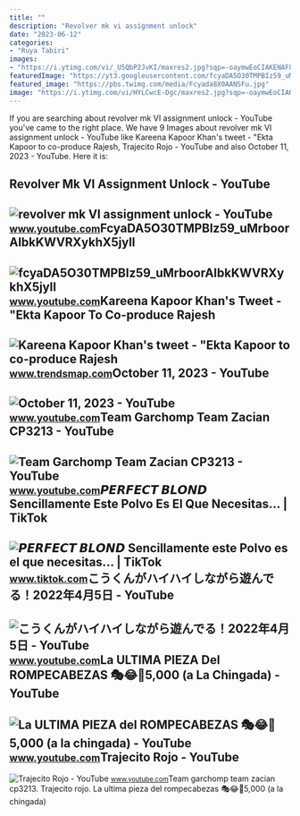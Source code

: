 ```yaml
---
title: ""
description: "Revolver mk vi assignment unlock"
date: "2023-06-12"
categories:
- "Ruya Tabiri"
images:
- "https://i.ytimg.com/vi/_U5QbP2JvKI/maxres2.jpg?sqp=-oaymwEoCIAKENAF8quKqQMcGADwAQH4AbYIgAKAD4oCDAgAEAEYfyBEKCQwDw==&amp;rs=AOn4CLDyiPixxz22W97L0fCLMek1Khh8KA"
featuredImage: "https://yt3.googleusercontent.com/fcyaDA5O30TMPBIz59_uMrboorAIbkKWVRXykhX5jylI_mHsQMtKYRKrSU6WFKQalZc67BxTzAc=s900-c-k-c0x00ffffff-no-rj"
featured_image: "https://pbs.twimg.com/media/Fcyada8X0AANSFu.jpg"
image: "https://i.ytimg.com/vi/HYLCwcE-Dgc/maxres2.jpg?sqp=-oaymwEoCIAKENAF8quKqQMcGADwAQH4AYwCgALgA4oCDAgAEAEYRSBHKGUwDw==&amp;rs=AOn4CLC_ulBvmvqa2cf2uT56Qfk3FCYaDA"
---
```


If you are searching about revolver mk VI assignment unlock - YouTube you've came to the right place. We have 9 Images about revolver mk VI assignment unlock - YouTube like Kareena Kapoor Khan's tweet - "Ekta Kapoor to co-produce Rajesh, Trajecito Rojo - YouTube and also October 11, 2023 - YouTube. Here it is:

Revolver Mk VI Assignment Unlock - YouTube
------------------------------------------

 ![revolver mk VI assignment unlock - YouTube](https://i.ytimg.com/vi/RHAO1fclmek/maxresdefault.jpg) <small>www.youtube.com</small>FcyaDA5O30TMPBIz59\_uMrboorAIbkKWVRXykhX5jylI
---------------------------------------------

 ![fcyaDA5O30TMPBIz59_uMrboorAIbkKWVRXykhX5jylI](https://yt3.googleusercontent.com/fcyaDA5O30TMPBIz59_uMrboorAIbkKWVRXykhX5jylI_mHsQMtKYRKrSU6WFKQalZc67BxTzAc=s900-c-k-c0x00ffffff-no-rj) <small>www.youtube.com</small>Kareena Kapoor Khan's Tweet - "Ekta Kapoor To Co-produce Rajesh
---------------------------------------------------------------

 ![Kareena Kapoor Khan's tweet - "Ekta Kapoor to co-produce Rajesh](https://pbs.twimg.com/media/Fcyada8X0AANSFu.jpg) <small>www.trendsmap.com</small>October 11, 2023 - YouTube
--------------------------

 ![October 11, 2023 - YouTube](https://i.ytimg.com/vi/_U5QbP2JvKI/maxres2.jpg?sqp=-oaymwEoCIAKENAF8quKqQMcGADwAQH4AbYIgAKAD4oCDAgAEAEYfyBEKCQwDw==&rs=AOn4CLDyiPixxz22W97L0fCLMek1Khh8KA) <small>www.youtube.com</small>Team Garchomp Team Zacian CP3213 - YouTube
------------------------------------------

 ![Team Garchomp Team Zacian CP3213 - YouTube](https://i.ytimg.com/vi/HYLCwcE-Dgc/maxres2.jpg?sqp=-oaymwEoCIAKENAF8quKqQMcGADwAQH4AYwCgALgA4oCDAgAEAEYRSBHKGUwDw==&rs=AOn4CLC_ulBvmvqa2cf2uT56Qfk3FCYaDA) <small>www.youtube.com</small>𝙋𝙀𝙍𝙁𝙀𝘾𝙏 𝘽𝙇𝙊𝙉𝘿 Sencillamente Este Polvo Es El Que Necesitas... | TikTok
----------------------------------------------------------------------

 ![𝙋𝙀𝙍𝙁𝙀𝘾𝙏 𝘽𝙇𝙊𝙉𝘿 Sencillamente este Polvo es el que necesitas... | TikTok](https://p16-sign-va.tiktokcdn.com/tos-maliva-p-0068/oc5AWQmNOHFxfgAHE4GjIPjzohaCkIBqglwlIY~tplv-photomode-video-share-card:630:630:20.jpeg?x-expires=1696104000&x-signature=UuBfE6fCLMeK6AOJaT6H7QoSC5c%3D) <small>www.tiktok.com</small>こうくんがハイハイしながら遊んでる！2022年4月5日 - YouTube
-------------------------------------

 ![こうくんがハイハイしながら遊んでる！2022年4月5日 - YouTube](https://i.ytimg.com/vi/H2fAEMesIjo/maxresdefault.jpg?sqp=-oaymwEmCIAKENAF8quKqQMa8AEB-AH-CYAC0AWKAgwIABABGGUgXyhTMA8=&rs=AOn4CLCJYSghky0o-ilndxvg6fCYAda1ug) <small>www.youtube.com</small>La ULTIMA PIEZA Del ROMPECABEZAS 🎭😂🧘5,000 (a La Chingada) - YouTube
-------------------------------------------------------------------

 ![La ULTIMA PIEZA del ROMPECABEZAS 🎭😂🧘5,000 (a la chingada) - YouTube](https://i.ytimg.com/vi/KdZ3OosEZ6s/hq2.jpg?sqp=-oaymwEoCOADEOgC8quKqQMcGADwAQH4Ad4EgAK4CIoCDAgAEAEYZSBMKGMwDw==&rs=AOn4CLCfzFvJaPoNerKMbSKycXF-fCyaDA) <small>www.youtube.com</small>Trajecito Rojo - YouTube
------------------------

 ![Trajecito Rojo - YouTube](https://i.ytimg.com/vi/fClMEk3JJx8/maxresdefault.jpg) <small>www.youtube.com</small>Team garchomp team zacian cp3213. Trajecito rojo. La ultima pieza del rompecabezas 🎭😂🧘5,000 (a la chingada)
